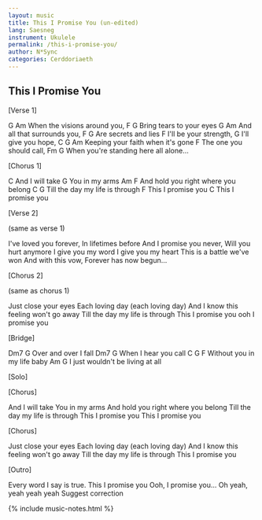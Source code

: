 ```yaml
---
layout: music
title: This I Promise You (un-edited)
lang: Saesneg
instrument: Ukulele
permalink: /this-i-promise-you/
author: N*Sync
categories: Cerddoriaeth
---
```

## This I Promise You

[Verse 1]

G                   Am
When the visions around you,
F                    G
Bring tears to your eyes
G                    Am
And all that surrounds you,
F                G
Are secrets and lies
F
I'll be your strength,
G
I'll give you hope,
C              G               Am
Keeping your faith when it's gone
F
The one you should call,
Fm                             G
When you're standing here all alone...


[Chorus 1]

C
And I will take
G
You in my arms
Am                        F
And hold you right where you belong
C                        G
Till the day my life is through
            F
This I promise you
              C
This I promise you


[Verse 2]

(same as verse 1)

I've loved you forever,
In lifetimes before
And I promise you never,
Will you hurt anymore
I give you my word
I give you my heart
This is a battle we've won
And with this vow,
Forever has now begun...


[Chorus 2]

(same as chorus 1)

Just close your eyes
Each loving day (each loving day)
And I know this feeling won't go away
Till the day my life is through
This I promise you
ooh I promise you


[Bridge]

Dm7              G
Over and over I fall
Dm7              G
When I hear you call
         C G       F
Without you in my life baby
Am                            G
I just wouldn't be living at all


[Solo]


[Chorus]

And I will take
You in my arms
And hold you right where you belong
Till the day my life is through
This I promise you
This I promise you


[Chorus]

Just close your eyes
Each loving day (each loving day)
And I know this feeling won't go away
Till the day my life is through
This I promise you


[Outro]

Every word I say is true.
This I promise you
Ooh, I promise you...
Oh yeah, yeah yeah yeah
Suggest correction

{% include music-notes.html %}
